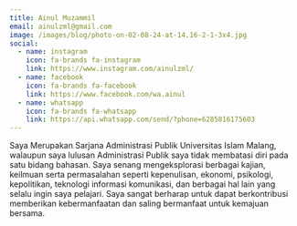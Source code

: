 ```yaml
---
title: Ainul Muzammil
email: ainulzml@gmail.com
image: /images/blog/photo-on-02-08-24-at-14.16-2-1-3x4.jpg
social:
  - name: instagram
    icon: fa-brands fa-instagram
    link: https://www.instagram.com/ainulzml/
  - name: facebook
    icon: fa-brands fa-facebook
    link: https://www.facebook.com/wa.ainul
  - name: whatsapp
    icon: fa-brands fa-whatsapp
    link: https://api.whatsapp.com/send/?phone=6285816175603
---
```

Saya Merupakan Sarjana Administrasi Publik Universitas Islam Malang, walaupun saya lulusan Administrasi Publik saya tidak membatasi diri pada satu bidang bahasan. Saya senang mengeksplorasi berbagai kajian, keilmuan serta permasalahan seperti kepenulisan, ekonomi, psikologi, kepolitikan, teknologi informasi komunikasi, dan berbagai hal lain yang selalu ingin saya pelajari. Saya sangat berharap untuk dapat berkontribusi memberikan kebermanfaatan dan saling bermanfaat untuk kemajuan bersama.